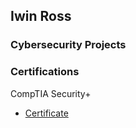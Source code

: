 <h2> Iwin Ross </h2>

<h3> Cybersecurity Projects </h3>

<h3> Certifications </h3>
CompTIA Security+

- [Certificate](https://www.credly.com/badges/502129a3-c05e-4e1c-92e6-9afdf31f0070/public_url)
